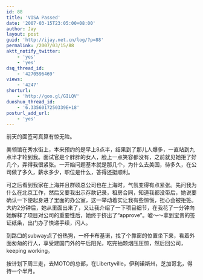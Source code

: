 ```yaml
---
id: 88
title: 'VISA Passed'
date: '2007-03-15T23:05:00+08:00'
author: Jay
layout: post
guid: 'http://ijay.net.cn/log/?p=88'
permalink: /2007/03/15/88
aktt_notify_twitter:
    - 'yes'
    - 'yes'
dsq_thread_id:
    - '4270596469'
views:
    - '4247'
shorturl:
    - 'http://goo.gl/GILQV'
duoshuo_thread_id:
    - '6.3356017250339E+18'
posturl_add_url:
    - 'yes'
---
```


前天的面签可真算有惊无险。

美领馆在秀水街上，本来预约的是早上8点半，结果到了那儿人爆多，一直站到九点半才轮到我。面试官是个胖胖的女人，脸上一点笑容都没有，之前就见她拒了好几个，弄得我很紧张。一开始问题基本就是那几个，为什么去美国，待多久，在公司做了多久，薪水多少，职位是什么，答得还挺顺利。

可之后看到我家在上海并且群硕总公司也在上海时，气氛变得有点紧张。先问我为什么在北京工作，然后又要我出示存款记录，租房合同，知道我都没带后，她说要确认一下便起身进了里面的办公室，这一举动着实让我有些惊慌，担心会被拒签。大约2分钟后，她从里面出来了，又让我介绍了一下项目细节，在我花了一分钟向她解释了项目对公司的重要性后，她终于挤出了“approve”。嘘～～拿到宝贵的签证纸条，出门办了快递手续，闪人。

到路口的subway点了份热狗，一杯卡布基诺，找了个靠窗的位置坐下来，看着外面匆匆的行人，享受建国门外的午后阳光，吃完抽颗烟压压惊，然后回公司，keeping working。

按计划下周三走，去MOTO的总部，在Libertyville，伊利诺斯州，芝加哥北，得待一个半月。